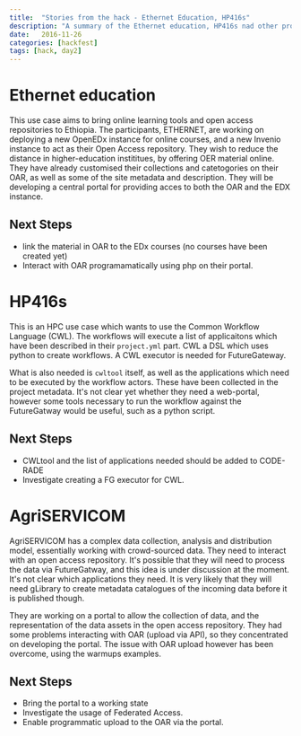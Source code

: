 ```yaml
---
title:  "Stories from the hack - Ethernet Education, HP416s"
description: "A summary of the Ethernet education, HP416s nad other projects"
date:   2016-11-26
categories: [hackfest]
tags: [hack, day2]
---
```


# Ethernet education

This use case aims to bring online learning tools and open access repositories to Ethiopia. The participants, ETHERNET, are working on deploying a new OpenEDx instance for online courses, and a new Invenio instance to act as their Open Access repository. They wish to reduce the distance in higher-education instititues, by offering OER material online. They have already customised their collections and catetogories on their OAR, as well as some of the site metadata and description. They will be developing a central portal for providing acces to both the OAR and the EDX instance.  

## Next Steps

  * link the material in OAR to the EDx courses (no courses have been created yet)
  * Interact with OAR programamatically using php on their portal.

# HP416s

This is an HPC use case which wants to use the Common Workflow Language (CWL). The workflows will execute a list of applicaitons which have been described in their `project.yml` part. CWL a DSL which uses python to create workflows. A CWL executor is needed for FutureGateway.

What is also needed is `cwltool` itself, as well as the applications which need to be executed by the workflow actors.  These have been collected in the project metadata. It's not clear yet whether they need a web-portal, however some tools necessary to run the workflow against the FutureGatway would be useful, such as a python script.


## Next Steps

  * CWLtool and the list of  applications needed  should be added to CODE-RADE
  * Investigate creating a FG executor for CWL.


# AgriSERVICOM

AgriSERVICOM has a complex data collection, analysis and distribution model, essentially working with crowd-sourced data. They need to interact with an open access repository. It's possible that they will need to process the data via FutureGatway, and this idea is under discussion at the moment. It's not clear which applications they need. It is very likely that they will need gLibrary to create metadata catalogues of the incoming data before it is published though.

They are working on a portal to allow the collection of data, and the representation of the data assets in the open access repository. They had some problems interacting with OAR (upload via API), so they concentrated on developing the portal. The issue with OAR upload however has been overcome, using the warmups examples.

## Next Steps

  * Bring the portal to a working state
  * Investigate the usage of Federated Access.
  * Enable programmatic upload to the OAR via the portal.
